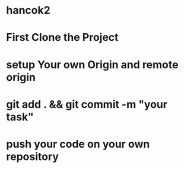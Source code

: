 # hancok2
# First Clone the Project 
# setup Your own Origin and remote origin
# git add . && git commit -m "your task"
# push your code on your own repository
